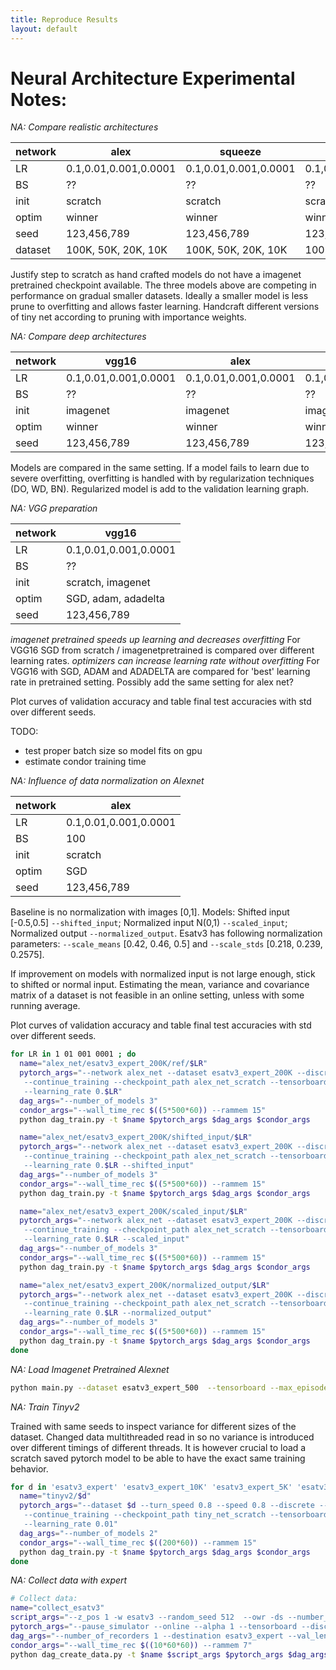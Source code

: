 ```yaml
---
title: Reproduce Results
layout: default
---
```


# Neural Architecture Experimental Notes:

_NA: Compare realistic architectures_

| network | alex                 | squeeze              | tiny                 |
|---------|----------------------|----------------------|----------------------|
| LR      | 0.1,0.01,0.001,0.0001| 0.1,0.01,0.001,0.0001| 0.1,0.01,0.001,0.0001|
| BS      | ??                   | ??                   | ??                   |
| init    | scratch              | scratch              | scratch              |
| optim   | winner               | winner               | winner               |
| seed    | 123,456,789          | 123,456,789          | 123,456,789          |
| dataset | 100K, 50K, 20K, 10K  | 100K, 50K, 20K, 10K  | 100K, 50K, 20K, 10K  |

Justify step to scratch as hand crafted models do not have a imagenet pretrained checkpoint available.
The three models above are competing in performance on gradual smaller datasets.
Ideally a smaller model is less prune to overfitting and allows faster learning.
Handcraft different versions of tiny net according to pruning with importance weights.

_NA: Compare deep architectures_

| network | vgg16                | alex                 | incpetion            | res18                | dense                |
|---------|----------------------|----------------------|----------------------|----------------------|----------------------|
| LR      | 0.1,0.01,0.001,0.0001| 0.1,0.01,0.001,0.0001| 0.1,0.01,0.001,0.0001| 0.1,0.01,0.001,0.0001| 0.1,0.01,0.001,0.0001|
| BS      | ??                   | ??                   | ??                   | ??                   | ??                   |
| init    | imagenet             | imagenet             | imagenet             | imagenet             | imagenet             |
| optim   | winner               | winner               | winner               | winner               | winner               |
| seed    | 123,456,789          | 123,456,789          | 123,456,789          | 123,456,789          | 123,456,789          |

Models are compared in the same setting. 
If a model fails to learn due to severe overfitting, overfitting is handled with by regularization techniques (DO, WD, BN).
Regularized model is add to the validation learning graph.

_NA: VGG preparation_

| network | vgg16                |
|---------|----------------------|
| LR      | 0.1,0.01,0.001,0.0001|
| BS      | ??                   |
| init    | scratch, imagenet    |
| optim   | SGD, adam, adadelta  |
| seed    | 123,456,789          |

_imagenet pretrained speeds up learning and decreases overfitting_
For VGG16 SGD from scratch / imagenetpretrained is compared over different learning rates.
_optimizers can increase learning rate without overfitting_
For VGG16 with SGD, ADAM and ADADELTA are compared for 'best' learning rate in pretrained setting.
Possibly add the same setting for alex net?

Plot curves of validation accuracy and table final test accuracies with std over different seeds.

TODO:
- test proper batch size so model fits on gpu
- estimate condor training time


_NA: Influence of data normalization on Alexnet_

| network | alex                 |
|---------|----------------------|
| LR      | 0.1,0.01,0.001,0.0001|
| BS      | 100                  |
| init    | scratch              |
| optim   | SGD                  |
| seed    | 123,456,789          |

Baseline is no normalization with images [0,1].
Models: Shifted input [-0.5,0.5] `--shifted_input`; Normalized input N(0,1) `--scaled_input`; Normalized output `--normalized_output`.
Esatv3 has following normalization parameters: `--scale_means` [0.42, 0.46, 0.5] and `--scale_stds` [0.218, 0.239, 0.2575].

If improvement on models with normalized input is not large enough, stick to shifted or normal input.
Estimating the mean, variance and covariance matrix of a dataset is not feasible in an online setting, unless with some running average.

Plot curves of validation accuracy and table final test accuracies with std over different seeds.

```bash
for LR in 1 01 001 0001 ; do
  name="alex_net/esatv3_expert_200K/ref/$LR"
  pytorch_args="--network alex_net --dataset esatv3_expert_200K --discrete --turn_speed 0.8 --speed 0.8 --discrete --owr\
   --continue_training --checkpoint_path alex_net_scratch --tensorboard --max_episodes 500 --batch_size 100\
   --learning_rate 0.$LR"
  dag_args="--number_of_models 3"
  condor_args="--wall_time_rec $((5*500*60)) --rammem 15"
  python dag_train.py -t $name $pytorch_args $dag_args $condor_args

  name="alex_net/esatv3_expert_200K/shifted_input/$LR"
  pytorch_args="--network alex_net --dataset esatv3_expert_200K --discrete --turn_speed 0.8 --speed 0.8 --discrete --owr\
   --continue_training --checkpoint_path alex_net_scratch --tensorboard --max_episodes 500 --batch_size 100\
   --learning_rate 0.$LR --shifted_input"
  dag_args="--number_of_models 3"
  condor_args="--wall_time_rec $((5*500*60)) --rammem 15"
  python dag_train.py -t $name $pytorch_args $dag_args $condor_args

  name="alex_net/esatv3_expert_200K/scaled_input/$LR"
  pytorch_args="--network alex_net --dataset esatv3_expert_200K --discrete --turn_speed 0.8 --speed 0.8 --discrete --owr\
   --continue_training --checkpoint_path alex_net_scratch --tensorboard --max_episodes 500 --batch_size 100\
   --learning_rate 0.$LR --scaled_input"
  dag_args="--number_of_models 3"
  condor_args="--wall_time_rec $((5*500*60)) --rammem 15"
  python dag_train.py -t $name $pytorch_args $dag_args $condor_args

  name="alex_net/esatv3_expert_200K/normalized_output/$LR"
  pytorch_args="--network alex_net --dataset esatv3_expert_200K --discrete --turn_speed 0.8 --speed 0.8 --discrete --owr\
   --continue_training --checkpoint_path alex_net_scratch --tensorboard --max_episodes 500 --batch_size 100\
   --learning_rate 0.$LR --normalized_output"
  dag_args="--number_of_models 3"
  condor_args="--wall_time_rec $((5*500*60)) --rammem 15"
  python dag_train.py -t $name $pytorch_args $dag_args $condor_args
done
```



_NA: Load Imagenet Pretrained Alexnet_

```bash
python main.py --dataset esatv3_expert_500  --tensorboard --max_episodes 10 --learning_rate 0.01 --owr --network res18_net --checkpoint_path '' --discrete --loss CrossEntropy --pretrained
```

_NA: Train Tinyv2_

Trained with same seeds to inspect variance for different sizes of the dataset.
Changed data multithreaded read in so no variance is introduced over different timings of different threads.
It is however crucial to load a scratch saved pytorch model to be able to have the exact same training behavior.

```bash
for d in 'esatv3_expert' 'esatv3_expert_10K' 'esatv3_expert_5K' 'esatv3_expert_1K' 'esatv3_expert_500' ; do
  name="tinyv2/$d"
  pytorch_args="--dataset $d --turn_speed 0.8 --speed 0.8 --discrete --load_data_in_ram --owr --loss CrossEntropy \
   --continue_training --checkpoint_path tiny_net_scratch --tensorboard --max_episodes 100 --batch_size 64\
   --learning_rate 0.01"
  dag_args="--number_of_models 2"
  condor_args="--wall_time_rec $((200*60)) --rammem 15"
  python dag_train.py -t $name $pytorch_args $dag_args $condor_args
done
```

_NA: Collect data with expert_

```bash
# Collect data:
name="collect_esatv3"
script_args="--z_pos 1 -w esatv3 --random_seed 512  --owr -ds --number_of_runs 10 --no_training --evaluate_every -1 --final_evaluation_runs 0"
pytorch_args="--pause_simulator --online --alpha 1 --tensorboard --discrete --turn_speed 0.8 --speed 0.8"
dag_args="--number_of_recorders 1 --destination esatv3_expert --val_len 1 --test_len 1"
condor_args="--wall_time_rec $((10*60*60)) --rammem 7"
python dag_create_data.py -t $name $script_args $pytorch_args $dag_args $condor_args
```
